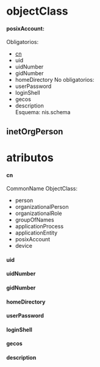 # objectClass
#### posixAccount: 	
Obligatorios:
- [cn](https://github.com/PalomaR88/LDAP/blob/master/glosario.md#cn) 
- uid 
- uidNumber 
- gidNumber 
- homeDirectory
No obligatorios:
- userPassword 
- loginShell 
- gecos 
- description 	
Esquema: nis.schema

## inetOrgPerson

# atributos
#### cn 
CommonName
ObjectClass:
- person
- organizationalPerson
- organizationalRole
- groupOfNames
- applicationProcess
- applicationEntity
- posixAccount
- device

#### uid 
#### uidNumber 
#### gidNumber 
####  homeDirectory
#### userPassword 
#### loginShell 
#### gecos 
#### description 